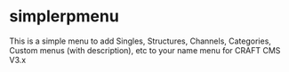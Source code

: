 # simplerpmenu
This is a simple menu to add Singles, Structures, Channels, Categories, Custom menus (with description), etc to your name menu for CRAFT CMS V3.x
